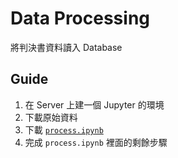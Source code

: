 # Data Processing

將判決書資料讀入 Database

## Guide

1. 在 Server 上建一個 Jupyter 的環境
2. 下載原始資料
3. 下載 [`process.ipynb`](process.ipynb)
4. 完成 `process.ipynb` 裡面的剩餘步驟


